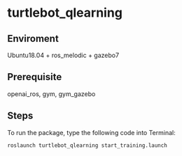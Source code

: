 # turtlebot_qlearning
## Enviroment
Ubuntu18.04 + ros_melodic + gazebo7
## Prerequisite
openai_ros, gym, gym_gazebo
## Steps
To run the package, type the following code into Terminal:
```
roslaunch turtlebot_qlearning start_training.launch
```